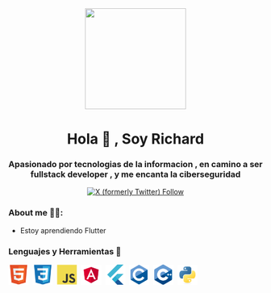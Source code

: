 <div id="header" align="center">
  <img height=200px width=200px src="https://media.giphy.com/media/v1.Y2lkPTc5MGI3NjExdWJ1ZWswcWQ4bGZwajBndTJ0aXp5ZzdtOW5yc3ZmdDdscDAxMjBkNiZlcD12MV9pbnRlcm5hbF9naWZfYnlfaWQmY3Q9Zw/h408T6Y5GfmXBKW62l/giphy.gif">
  <h1 align="center"> Hola 👋 , Soy Richard</h1>
  <h3 align="center">Apasionado por tecnologias de la informacion , en camino a ser fullstack developer , y me encanta la ciberseguridad </h3>
</div>

<div id="badges" align="center">
  <a href="https://twitter.com/Richi__l"><img alt="X (formerly Twitter) Follow" src="https://img.shields.io/twitter/follow/Richi__l"></a>
</div>

### About me  👩‍💻:
  - Estoy aprendiendo Flutter

<div align="left">
  <h3>Lenguajes y Herramientas 🔨</h3>
  <div>
    <img src="https://github.com/devicons/devicon/blob/master/icons/html5/html5-original.svg" title="HTML5" alt="HTML5" width=40 height=40>&nbsp;
    <img src="https://github.com/devicons/devicon/blob/master/icons/css3/css3-original.svg" title="CSS3" alt="CSS3" width=40 height=40>&nbsp;
    <img src="https://github.com/devicons/devicon/blob/master/icons/javascript/javascript-original.svg" title="JavaScript" alt="JavaScript" width=40 height=40>&nbsp;
    <img src="https://github.com/devicons/devicon/blob/master/icons/angular/angular-original.svg" title="Angular" alt="Angular" width=40 height=40>&nbsp;
    <img src="https://github.com/devicons/devicon/blob/master/icons/flutter/flutter-original.svg" title="Flutter" alt="Flutter" width=40 height=40>&nbsp;
    <img src="https://github.com/devicons/devicon/blob/master/icons/c/c-original.svg" title="C" alt="C" width=40 height=40>&nbsp;
    <img src="https://github.com/devicons/devicon/blob/master/icons/cplusplus/cplusplus-original.svg" title="C++" alt="C++" width=40 height=40>&nbsp;
    <img src="https://github.com/devicons/devicon/blob/master/icons/python/python-original.svg" title="Python" alt="Python" width=40 height=40>&nbsp;
    
  </div>
</div>



